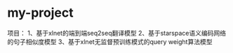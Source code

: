 # my-project
项目：
1、基于xlnet的端到端seq2seq翻译模型
2、基于starspace语义编码网络的句子相似度模型
3、基于xlnet无监督预训练模式的query weight算法模型
